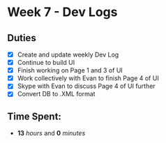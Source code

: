 # Week 7 - Dev Logs

## Duties
 - [X] Create and update weekly Dev Log
 - [X] Continue to build UI
 - [X] Finish working on Page 1 and 3 of UI
 - [X] Work collectively with Evan to finish Page 4 of UI
 - [X] Skype with Evan to discuss Page 4 of UI further
 - [X] Convert DB to .XML format

## Time Spent:
* **13** _hours_ and **0** _minutes_
